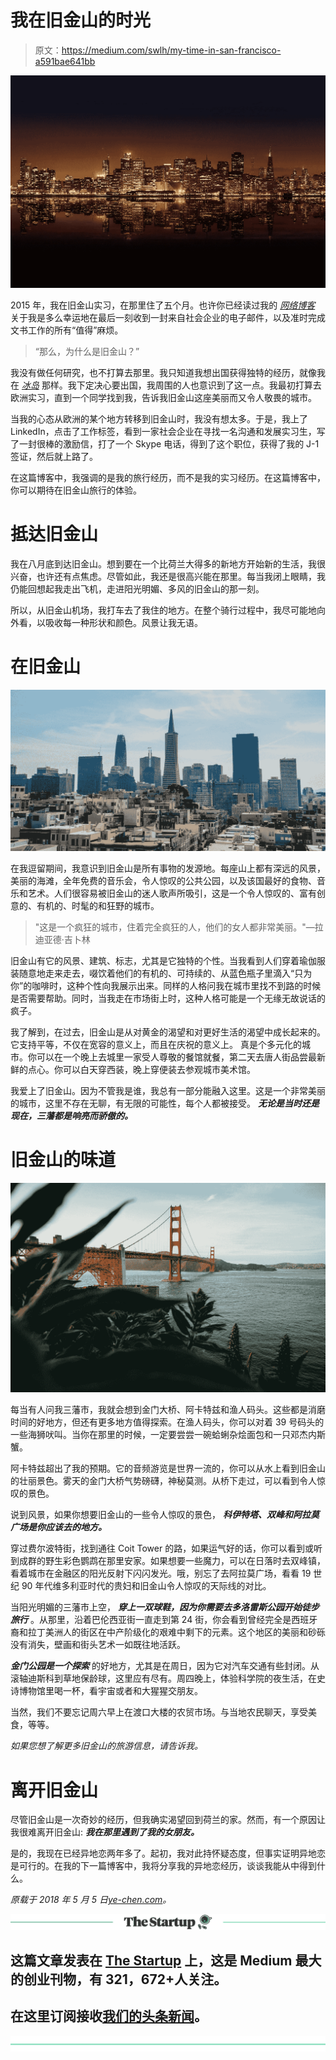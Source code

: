 # 我在旧金山的时光

> 原文：<https://medium.com/swlh/my-time-in-san-francisco-a591bae641bb>

![](img/95585eb8f2d3c6d7292d0712471d50f4.png)

2015 年，我在旧金山实习，在那里住了五个月。也许你已经读过我的 [*网络博客*](https://ye-chen.com/about/) 关于我是多么幸运地在最后一刻收到一封来自社会企业的电子邮件，以及准时完成文书工作的所有“值得”麻烦。

> “那么，为什么是旧金山？”

我没有做任何研究，也不打算去那里。我只知道我想出国获得独特的经历，就像我在 [*冰岛*](https://ye-chen.com/my-hunger-for-crazy-led-me-iceland/) 那样。我下定决心要出国，我周围的人也意识到了这一点。我最初打算去欧洲实习，直到一个同学找到我，告诉我旧金山这座美丽而又令人敬畏的城市。

当我的心态从欧洲的某个地方转移到旧金山时，我没有想太多。于是，我上了 LinkedIn，点击了工作标签，看到一家社会企业在寻找一名沟通和发展实习生，写了一封很棒的激励信，打了一个 Skype 电话，得到了这个职位，获得了我的 J-1 签证，然后就上路了。

在这篇博客中，我强调的是我的旅行经历，而不是我的实习经历。在这篇博客中，你可以期待在旧金山旅行的体验。

# 抵达旧金山

我在八月底到达旧金山。想到要在一个比荷兰大得多的新地方开始新的生活，我很兴奋，也许还有点焦虑。尽管如此，我还是很高兴能在那里。每当我闭上眼睛，我仍能回想起我走出飞机，走进阳光明媚、多风的旧金山的那一刻。

所以，从旧金山机场，我打车去了我住的地方。在整个骑行过程中，我尽可能地向外看，以吸收每一种形状和颜色。风景让我无语。

# 在旧金山

![](img/90da9fc804b19ccdd035bf1f7fba8e62.png)

在我逗留期间，我意识到旧金山是所有事物的发源地。每座山上都有深远的风景，美丽的海滩，全年免费的音乐会，令人惊叹的公共公园，以及该国最好的食物、音乐和艺术。人们很容易被旧金山的迷人歌声所吸引，这是一个令人惊叹的、富有创意的、有机的、时髦的和狂野的城市。

> "这是一个疯狂的城市，住着完全疯狂的人，他们的女人都非常美丽。"—拉迪亚德·吉卜林

旧金山有它的风景、建筑、标志，尤其是它独特的个性。当我看到人们穿着瑜伽服装随意地走来走去，啜饮着他们的有机的、可持续的、从蓝色瓶子里滴入“只为你”的咖啡时，这种个性向我展示出来。同样的人格问我在城市里找不到路的时候是否需要帮助。同时，当我走在市场街上时，这种人格可能是一个无缘无故说话的疯子。

我了解到，在过去，旧金山是从对黄金的渴望和对更好生活的渴望中成长起来的。它支持平等，不仅在宽容的意义上，而且在庆祝的意义上。 真是个多元化的城市。你可以在一个晚上去城里一家受人尊敬的餐馆就餐，第二天去唐人街品尝最新鲜的点心。你可以白天穿西装，晚上穿便装去参观城市美术馆。

我爱上了旧金山。因为不管我是谁，我总有一部分能融入这里。这是一个非常美丽的城市，这里不存在无聊，有无限的可能性，每个人都被接受。 ***无论是当时还是现在，三藩都是响亮而骄傲的。***

# 旧金山的味道

![](img/d6ffa9c46c0fc729b892c63fb831af39.png)

每当有人问我三藩市，我就会想到金门大桥、阿卡特兹和渔人码头。这些都是消磨时间的好地方，但还有更多地方值得探索。在渔人码头，你可以对着 39 号码头的一些海狮吠叫。当你在那里的时候，一定要尝尝一碗蛤蜊杂烩面包和一只邓杰内斯蟹。

阿卡特兹超出了我的预期。它的音频游览是世界一流的，你可以从水上看到旧金山的壮丽景色。雾天的金门大桥气势磅礴，神秘莫测。从桥下走过，可以看到令人惊叹的景色。

说到风景，如果你想要旧金山的一些令人惊叹的景色， ***科伊特塔、双峰和阿拉莫广场是你应该去的地方。***

穿过费尔波特街，找到通往 Coit Tower 的路，如果运气好的话，你可以看到或听到成群的野生彩色鹦鹉在那里安家。如果想要一些魔力，可以在日落时去双峰镇，看着城市在金融区的阳光反射下闪闪发光。哦，别忘了去阿拉莫广场，看看 19 世纪 90 年代维多利亚时代的贵妇和旧金山令人惊叹的天际线的对比。

当阳光明媚的三藩市上空， ***穿上一双球鞋，因为你需要去多洛雷斯公园开始徒步旅行*** 。从那里，沿着巴伦西亚街一直走到第 24 街，你会看到曾经完全是西班牙裔和拉丁美洲人的街区在中产阶级化的艰难中剩下的元素。这个地区的美丽和砂砾没有消失，壁画和街头艺术一如既往地活跃。

***金门公园是一个探索*** 的好地方，尤其是在周日，因为它对汽车交通有些封闭。从滚轴迪斯科到草地保龄球，这里应有尽有。周四晚上，体验科学院的夜生活，在史诗博物馆里喝一杯，看宇宙或者和大猩猩交朋友。

当然，我们不要忘记周六早上在渡口大楼的农贸市场。与当地农民聊天，享受美食，等等。

*如果您想了解更多旧金山的旅游信息，请告诉我。*

# 离开旧金山

尽管旧金山是一次奇妙的经历，但我确实渴望回到荷兰的家。然而，有一个原因让我很难离开旧金山: ***我在那里遇到了我的女朋友。***

是的，我现在已经异地恋两年多了。起初，我对此持怀疑态度，但事实证明异地恋是可行的。在我的下一篇博客中，我将分享我的异地恋经历，谈谈我能从中得到什么。

*原载于 2018 年 5 月 5 日*[*ye-chen.com*](https://ye-chen.com/my-time-in-san-francisco/)*。*

[![](img/308a8d84fb9b2fab43d66c117fcc4bb4.png)](https://medium.com/swlh)

## 这篇文章发表在 [The Startup](https://medium.com/swlh) 上，这是 Medium 最大的创业刊物，有 321，672+人关注。

## 在这里订阅接收[我们的头条新闻](http://growthsupply.com/the-startup-newsletter/)。

[![](img/b0164736ea17a63403e660de5dedf91a.png)](https://medium.com/swlh)